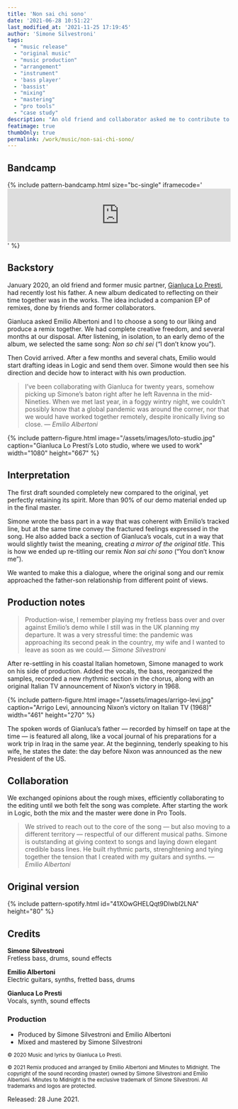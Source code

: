 ```yaml
---
title: 'Non sai chi sono'
date: '2021-06-28 10:51:22'
last_modified_at: '2021-11-25 17:19:45'
author: 'Simone Silvestroni'
tags: 
  - "music release"
  - "original music"
  - "music production"
  - "arrangement"
  - "instrument"
  - 'bass player'
  - 'bassist'
  - "mixing"
  - "mastering"
  - "pro tools"
  - "case study"
description: "An old friend and collaborator asked me to contribute to an upcoming album with the remix of one of his songs. I co-produced, mixed and mastered ‘Non sai chi sono’."
featimage: true
thumbOnly: true
permalink: /work/music/non-sai-chi-sono/
---
```

## Bandcamp

{% include pattern-bandcamp.html size="bc-single" iframecode='<iframe style="border: 0; width: 100%; height: 120px;" src="https://bandcamp.com/EmbeddedPlayer/track=2164870187/size=large/bgcol=ffffff/linkcol=333333/tracklist=false/artwork=small/transparent=true/" seamless><a href="https://minutestomidnight.bandcamp.com/track/non-sai-chi-sono-remix">Non sai chi sono (remix) by Minutes to Midnight</a></iframe>' %}

## Backstory

January 2020, an old friend and former music partner, [Gianluca Lo Presti](https://open.spotify.com/artist/0ugkXokPU3KaXX3X9BFes7), had recently lost his father. A new album dedicated to reflecting on their time together was in the works. The idea included a companion EP of remixes, done by friends and former collaborators.

Gianluca asked Emilio Albertoni and I to choose a song to our liking and produce a remix together. We had complete creative freedom, and several months at our disposal. After listening, in isolation, to an early demo of the album, we selected the same song: _Non so chi sei_ (“I don’t know you”).

Then Covid arrived. After a few months and several chats, Emilio would start drafting ideas in Logic and send them over. Simone would then see his direction and decide how to interact with his own production.

> I’ve been collaborating with Gianluca for twenty years, somehow picking up Simone’s baton right after he left Ravenna in the mid-Nineties. When we met last year, in a foggy wintry night, we couldn’t possibly know that a global pandemic was around the corner, nor that we would have worked together remotely, despite ironically living so close.
> <cite>&mdash; Emilio Albertoni</cite>

{% include pattern-figure.html image="/assets/images/loto-studio.jpg" caption="Gianluca Lo Presti’s Loto studio, where we used to work" width="1080" height="667" %}

## Interpretation

The first draft sounded completely new compared to the original, yet perfectly retaining its spirit. More than 90% of our demo material ended up in the final master.

Simone wrote the bass part in a way that was coherent with Emilio’s tracked line, but at the same time convey the fractured feelings expressed in the song. He also added back a section of Gianluca’s vocals, cut in a way that would slightly twist the meaning, creating _a mirror of the original title_. This is how we ended up re-titling our remix _Non sai chi sono_ (“You don’t know me”).

We wanted to make this a dialogue, where the original song and our remix approached the father-son relationship from different point of views.

## Production notes

> Production-wise, I remember playing my fretless bass over and over against Emilio’s demo while I still was in the UK planning my departure. It was a very stressful time: the pandemic was approaching its second peak in the country, my wife and I wanted to leave as soon as we could.<cite>&mdash; Simone Silvestroni</cite>

After re-settling in his coastal Italian hometown, Simone managed to work on his side of production. Added the vocals, the bass, reorganized the samples, recorded a new rhythmic section in the chorus, along with an original Italian TV announcement of Nixon’s victory in 1968.

{% include pattern-figure.html image="/assets/images/arrigo-levi.jpg" caption="Arrigo Levi, announcing Nixon’s victory on Italian TV (1968)" width="461" height="270" %}

The spoken words of Gianluca’s father — recorded by himself on tape at the time — is featured all along, like a vocal journal of his preparations for a work trip in Iraq in the same year. At the beginning, tenderly speaking to his wife, he states the date: the day before Nixon was announced as the new President of the US.

## Collaboration

We exchanged opinions about the rough mixes, efficiently collaborating to the editing until we both felt the song was complete. After starting the work in Logic, both the mix and the master were done in Pro Tools.

> We strived to reach out to the core of the song — but also moving to a different territory — respectful of our different musical paths. Simone is outstanding at giving context to songs and laying down elegant credible bass lines. He built rhythmic parts, strenghtening and tying together the tension that I created with my guitars and synths.
> <cite>&mdash; Emilio Albertoni</cite>

## Original version

{% include pattern-spotify.html id="41XOwGHELQqt9DIwbl2LNA" height="80" %}

## Credits

**Simone Silvestroni**<br>
Fretless bass, drums, sound effects

**Emilio Albertoni**<br>
Electric guitars, synths, fretted bass, drums  

**Gianluca Lo Presti**<br>
Vocals, synth, sound effects  

### Production

- Produced by Simone Silvestroni and Emilio Albertoni
- Mixed and mastered by Simone Silvestroni

<small>&copy; 2020 Music and lyrics by Gianluca Lo Presti.</small>

<small>&copy; 2021 Remix produced and arranged by Emilio Albertoni and Minutes to Midnight. The copyright of the sound recording (master) owned by Simone Silvestroni and Emilio Albertoni. Minutes to Midnight is the exclusive trademark of Simone Silvestroni. All trademarks and logos are protected.</small>

Released: 28 June 2021.
